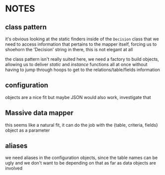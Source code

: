 # NOTES


## class pattern

it's obvious looking at the static finders inside of the `Decision` class that we need to access information that pertains to the mapper itself, forcing us to shoehorn the 'Decision' string in there, this is not elegant at all

the class pattern isn't really suited here, we need a factory to build objects, allowing us to deliver *static* and *instance* functions all at once without having to jump through hoops to get to the relations/table/fields information

## configuration

objects are a nice fit but maybe JSON would also work, investigate that

## Massive data mapper

this seems like a natural fit, it can do the job with the {table, criteria, fields} object as a parameter

## aliases

we need aliases in the configuration objects, since the table names can be ugly and we don't want to be depending on that as far as data objects are involved